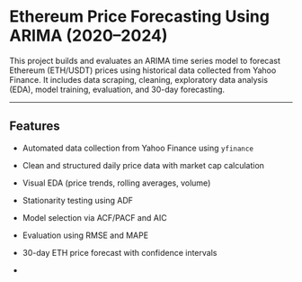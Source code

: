 #  Ethereum Price Forecasting Using ARIMA (2020–2024)

This project builds and evaluates an ARIMA time series model to forecast Ethereum (ETH/USDT) prices using historical data collected from Yahoo Finance. It includes data scraping, cleaning, exploratory data analysis (EDA), model training, evaluation, and 30-day forecasting.

---

##  Features

- Automated data collection from Yahoo Finance using `yfinance`
- Clean and structured daily price data with market cap calculation
- Visual EDA (price trends, rolling averages, volume)
- Stationarity testing using ADF
- Model selection via ACF/PACF and AIC
- Evaluation using RMSE and MAPE
- 30-day ETH price forecast with confidence intervals

-
